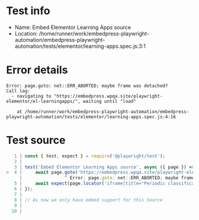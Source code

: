 # Test info

- Name: Embed Elementor Learning Apps source
- Location: /home/runner/work/embedpress-playwright-automation/embedpress-playwright-automation/tests/elementor/learning-apps.spec.js:3:1

# Error details

```
Error: page.goto: net::ERR_ABORTED; maybe frame was detached?
Call log:
  - navigating to "https://embedpress.wpqa.site/playwright-elementor/el-learningapps/", waiting until "load"

    at /home/runner/work/embedpress-playwright-automation/embedpress-playwright-automation/tests/elementor/learning-apps.spec.js:4:16
```

# Test source

```ts
   1 | const { test, expect } = require('@playwright/test');
   2 |
   3 | test('Embed Elementor Learning Apps source', async ({ page }) => {
>  4 |     await page.goto('https://embedpress.wpqa.site/playwright-elementor/el-learningapps/');
     |                ^ Error: page.goto: net::ERR_ABORTED; maybe frame was detached?
   5 |     await expect(page.locator('iframe[title="Periodic classification"]').contentFrame().locator('#frame').contentFrame().getByRole('link', { name: 'Show app in fullscreen' })).toBeVisible();
   6 | });
   7 |
   8 | // As now we only have embed support for this Source
   9 |
  10 |
```
